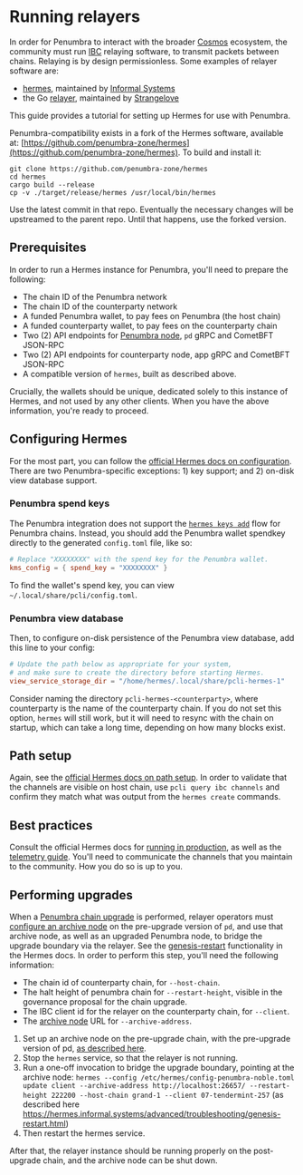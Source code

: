 # Running relayers

In order for Penumbra to interact with the broader [Cosmos] ecosystem, the community must
run [IBC] relaying software, to transmit packets between chains. Relaying is by design
permissionless. Some examples of relayer software are:

  * [hermes], maintained by [Informal Systems][Informal]
  * the Go [relayer], maintained by [Strangelove]

This guide provides a tutorial for setting up Hermes for use with Penumbra.

Penumbra-compatibility exists in a fork of the Hermes software, available at:
[https://github.com/penumbra-zone/hermes](https://github.com/penumbra-zone/hermes).
To build and install it:

```shell
git clone https://github.com/penumbra-zone/hermes
cd hermes
cargo build --release
cp -v ./target/release/hermes /usr/local/bin/hermes
```

Use the latest commit in that repo.
Eventually the necessary changes will be upstreamed to the parent repo.
Until that happens, use the forked version.

## Prerequisites

In order to run a Hermes instance for Penumbra, you'll need to prepare the following:

* The chain ID of the Penumbra network
* The chain ID of the counterparty network
* A funded Penumbra wallet, to pay fees on Penumbra (the host chain)
* A funded counterparty wallet, to pay fees on the counterparty chain
* Two (2) API endpoints for [Penumbra node](./node/pd.md), `pd` gRPC and CometBFT JSON-RPC
* Two (2) API endpoints for counterparty node, app gRPC and CometBFT JSON-RPC
* A compatible version of `hermes`, built as described above.

Crucially, the wallets should be unique, dedicated solely to this instance of Hermes,
and not used by any other clients. When you have the above information, you're ready to proceed.

## Configuring Hermes

For the most part, you can follow the [official Hermes docs on configuration](https://hermes.informal.systems/documentation/configuration/configure-hermes.html).
There are two Penumbra-specific exceptions: 1) key support; and 2) on-disk view database support.

### Penumbra spend keys
The Penumbra integration does not support the [`hermes keys add`](https://hermes.informal.systems/documentation/commands/keys/index.html)
flow for Penumbra chains. Instead, you should add the Penumbra wallet spendkey directly to the generated `config.toml` file, like so:

```toml
# Replace "XXXXXXXX" with the spend key for the Penumbra wallet.
kms_config = { spend_key = "XXXXXXXX" }
```

To find the wallet's spend key, you can view `~/.local/share/pcli/config.toml`. 

### Penumbra view database
Then, to configure on-disk persistence of the Penumbra view database, add this line to your config:

```toml
# Update the path below as appropriate for your system,
# and make sure to create the directory before starting Hermes.
view_service_storage_dir = "/home/hermes/.local/share/pcli-hermes-1"
```

Consider naming the directory `pcli-hermes-<counterparty>`, where counterparty is the name of the counterparty chain.
If you do not set this option, `hermes` will still work, but it will need to resync with the chain on startup,
which can take a long time, depending on how many blocks exist.

## Path setup

Again, see the [official Hermes docs on path setup](https://hermes.informal.systems/documentation/commands/path-setup/index.html).
In order to validate that the channels are visible on host chain, use `pcli query ibc channels` and confirm they match
what was output from the `hermes create` commands.

## Best practices

Consult the official Hermes docs for [running in production](https://hermes.informal.systems/tutorials/production/index.html),
as well as the [telemetry guide](https://hermes.informal.systems/documentation/telemetry/index.html).
You'll need to communicate the channels that you maintain to the community. How you do so is up to you.

## Performing upgrades

When a [Penumbra chain upgrade](./node/pd/chain-upgrade.md) is performed, relayer operators must [configure an archive node](./node/pd/indexing-events.md#running-an-archive-node)
on the pre-upgrade version of `pd`, and use that archive node, as well as an upgraded Penumbra node, to bridge the upgrade boundary via the relayer.
See the [genesis-restart](https://hermes.informal.systems/advanced/troubleshooting/genesis-restart.html?highlight=genesis%20restart#updating-a-client-after-a-genesis-restart-without-ibc-upgrade-proposal) functionality in the Hermes docs.
In order to perform this step, you'll need the following information:

* The chain id of counterparty chain, for `--host-chain`.
* The halt height of penumbra chain for `--restart-height`, visible in the governance proposal for the chain upgrade.
* The IBC client id for the relayer on the counterparty chain, for `--client`.
* The [archive node](./node/pd/indexing-events.md#running-an-archive-node) URL for `--archive-address`.

1. Set up an archive node on the pre-upgrade chain, with the pre-upgrade version of pd, [as described here](./node/pd/indexing-events.md#running-an-archive-node).
2. Stop the `hermes` service, so that the relayer is not running.
3. Run a one-off invocation to bridge the upgrade boundary, pointing at the archive node: `hermes --config /etc/hermes/config-penumbra-noble.toml update client --archive-address http://localhost:26657/ --restart-height 222200 --host-chain grand-1 --client 07-tendermint-257` (as described here https://hermes.informal.systems/advanced/troubleshooting/genesis-restart.html)
4. Then restart the hermes service.

After that, the relayer instance should be running properly on the post-upgrade chain, and the archive node can be shut down.

[Cosmos]: https://cosmos.network
[IBC]: https://ibc.cosmos.network
[hermes]: https://hermes.informal.systems
[relayer]: https://github.com/cosmos/relayer
[Informal]: https://informal.systems
[Strangelove]: https://strange.love
